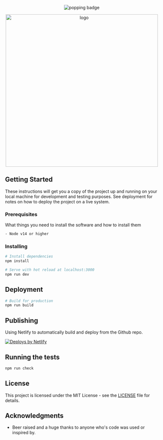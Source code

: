<p align="center">
  <img alt="popping badge" src="https://api.netlify.com/api/v1/badges/a40e2623-3ac0-49ef-8b24-9e988c6d56a9/deploy-status" />
</p>
<p align="center"><a href="https://loke.dev"><img width="500px" alt="logo" src="https://user-images.githubusercontent.com/14079937/141696852-244b9875-0f1c-4d5d-b256-22faf32b02bb.png" /></a></p>

## Getting Started

These instructions will get you a copy of the project up and running on your local machine for development and testing purposes. See deployment for notes on how to deploy the project on a live system.

### Prerequisites

What things you need to install the software and how to install them

```bash
- Node v14 or higher
```

### Installing

```bash
# Install dependencies
npm install

# Serve with hot reload at localhost:3000
npm run dev
```

## Deployment

```bash
# Build for production
npm run build
```

## Publishing

Using Netlify to automatically build and deploy from the Github repo.

  <a href="https://www.netlify.com">
    <img src="https://www.netlify.com/img/global/badges/netlify-color-bg.svg" alt="Deploys by Netlify" />
  </a>

## Running the tests

```bash
npm run check
```

## License

This project is licensed under the MIT License - see the [LICENSE](LICENSE) file for details.

## Acknowledgments

- Beer raised and a huge thanks to anyone who's code was used or inspired by.
